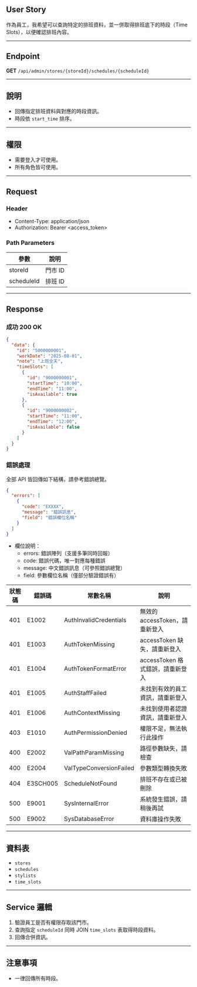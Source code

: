 ## User Story

作為員工，我希望可以查詢特定的排班資料，並一併取得排班底下的時段（Time Slots），以便確認排班內容。

---

## Endpoint

**GET** `/api/admin/stores/{storeId}/schedules/{scheduleId}`

---

## 說明

- 回傳指定排班資料與對應的時段資訊。
- 時段依 `start_time` 排序。

---

## 權限

- 需要登入才可使用。
- 所有角色皆可使用。

---

## Request

### Header

- Content-Type: application/json
- Authorization: Bearer <access_token>

### Path Parameters

| 參數       | 說明    |
| ---------- | ------- |
| storeId    | 門市 ID |
| scheduleId | 排班 ID |

---

## Response

### 成功 200 OK

```json
{
  "data": {
    "id": "5000000001",
    "workDate": "2025-08-01",
    "note": "上班全天",
    "timeSlots": [
      {
        "id": "9000000001",
        "startTime": "10:00",
        "endTime": "11:00",
        "isAvailable": true
      },
      {
        "id": "9000000002",
        "startTime": "11:00",
        "endTime": "12:00",
        "isAvailable": false
      }
    ]
  }
}
```

### 錯誤處理

全部 API 皆回傳如下結構，請參考錯誤總覽。

```json
{
  "errors": [
    {
      "code": "EXXXX",
      "message": "錯誤訊息",
      "field": "錯誤欄位名稱"
    }
  ]
}
```

- 欄位說明：
  - errors: 錯誤陣列（支援多筆同時回報）
  - code: 錯誤代碼，唯一對應每種錯誤
  - message: 中文錯誤訊息（可參照錯誤總覽）
  - field: 參數欄位名稱（僅部分驗證錯誤有）

| 狀態碼 | 錯誤碼   | 常數名稱                | 說明                             |
| ------ | -------- | ----------------------- | -------------------------------- |
| 401    | E1002    | AuthInvalidCredentials  | 無效的 accessToken，請重新登入   |
| 401    | E1003    | AuthTokenMissing        | accessToken 缺失，請重新登入     |
| 401    | E1004    | AuthTokenFormatError    | accessToken 格式錯誤，請重新登入 |
| 401    | E1005    | AuthStaffFailed         | 未找到有效的員工資訊，請重新登入 |
| 401    | E1006    | AuthContextMissing      | 未找到使用者認證資訊，請重新登入 |
| 403    | E1010    | AuthPermissionDenied    | 權限不足，無法執行此操作         |
| 400    | E2002    | ValPathParamMissing     | 路徑參數缺失，請檢查             |
| 400    | E2004    | ValTypeConversionFailed | 參數類型轉換失敗                 |
| 404    | E3SCH005 | ScheduleNotFound        | 排班不存在或已被刪除             |
| 500    | E9001    | SysInternalError        | 系統發生錯誤，請稍後再試         |
| 500    | E9002    | SysDatabaseError        | 資料庫操作失敗                   |

---

## 資料表

- `stores`
- `schedules`
- `stylists`
- `time_slots`

---

## Service 邏輯

1. 驗證員工是否有權限存取該門市。
2. 查詢指定 `scheduleId` 同時 JOIN `time_slots` 表取得時段資料。
3. 回傳合併資訊。

---

## 注意事項

- 一律回傳所有時段。
